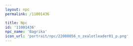 ```yaml
---
layout: npc
permalink: /11001436

title: Npc
id: '11001436'
npc_name: 'Bagrika'
icon_url: 'portrait/npc/22000056_n_zealotleader01_p.png'
---
```

